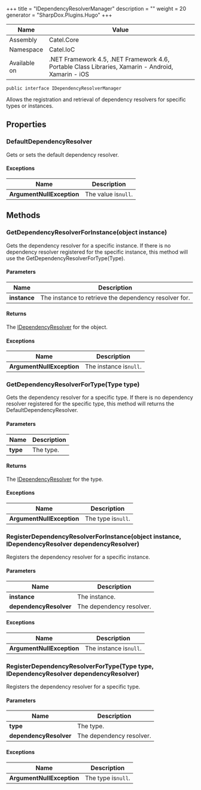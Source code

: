 

+++
title = "IDependencyResolverManager" 
description = ""
weight = 20
generator = "SharpDox.Plugins.Hugo"
+++

Name|Value
---|---
Assembly|Catel.Core
Namespace|Catel.IoC
Available on|.NET Framework 4.5, .NET Framework 4.6, Portable Class Libraries, Xamarin - Android, Xamarin - iOS

```
public interface IDependencyResolverManager
```

Allows the registration and retrieval of dependency resolvers for specific types or instances.

## Properties

### DefaultDependencyResolver

Gets or sets the default dependency resolver.

#### Exceptions

Name|Description
---|---
**ArgumentNullException**|The value is`null`.

## Methods

### GetDependencyResolverForInstance(object instance)

Gets the dependency resolver for a specific instance. If there is no dependency resolver registered for the specific instance, this method will use the GetDependencyResolverForType(Type).

#### Parameters

Name|Description
---|---
**instance**|The instance to retrieve the dependency resolver for.

#### Returns

The [IDependencyResolver](#) for the object.

#### Exceptions

Name|Description
---|---
**ArgumentNullException**|The instance is`null`.

### GetDependencyResolverForType(Type type)

Gets the dependency resolver for a specific type. If there is no dependency resolver registered for the specific type, this method will returns the DefaultDependencyResolver.

#### Parameters

Name|Description
---|---
**type**|The type.

#### Returns

The [IDependencyResolver](#) for the type.

#### Exceptions

Name|Description
---|---
**ArgumentNullException**|The type is`null`.

### RegisterDependencyResolverForInstance(object instance, IDependencyResolver dependencyResolver)

Registers the dependency resolver for a specific instance.

#### Parameters

Name|Description
---|---
**instance**|The instance.
**dependencyResolver**|The dependency resolver.

#### Exceptions

Name|Description
---|---
**ArgumentNullException**|The instance is`null`.

### RegisterDependencyResolverForType(Type type, IDependencyResolver dependencyResolver)

Registers the dependency resolver for a specific type.

#### Parameters

Name|Description
---|---
**type**|The type.
**dependencyResolver**|The dependency resolver.

#### Exceptions

Name|Description
---|---
**ArgumentNullException**|The type is`null`.

